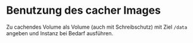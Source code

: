 Benutzung des cacher Images
===========================

Zu cachendes Volume als Volume (auch mit Schreibschutz) mit Ziel `/data` angeben und Instanz bei Bedarf ausführen.
